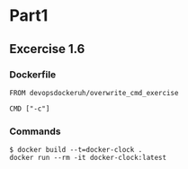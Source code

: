# Part1
## Excercise 1.6

### Dockerfile
```
FROM devopsdockeruh/overwrite_cmd_exercise

CMD ["-c"]
```

### Commands
```
$ docker build --t=docker-clock .
docker run --rm -it docker-clock:latest
```
